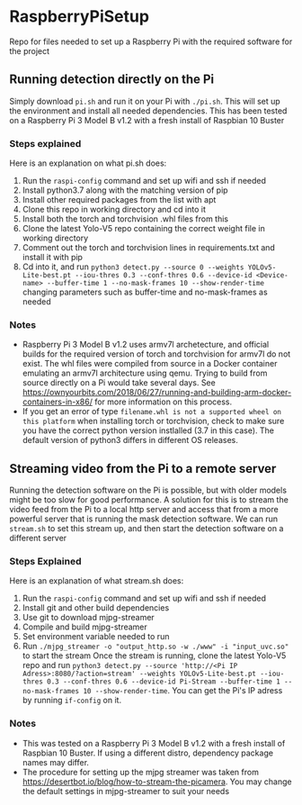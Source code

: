 # RaspberryPiSetup
Repo for files needed to set up a Raspberry Pi with the required software for the project

## Running detection directly on the Pi
Simply download ```pi.sh``` and run it on your Pi with ```./pi.sh```. This will set up the environment and install all needed dependencies. This has been tested on a Raspberry Pi 3 Model B v1.2 with a fresh install of Raspbian 10 Buster

### Steps explained
Here is an explanation on what pi.sh does:
1. Run the ```raspi-config``` command and set up wifi and ssh if needed
2. Install python3.7 along with the matching version of pip
3. Install other required packages from the list with apt
4. Clone this repo in working directory and cd into it
5. Install both the torch and torchvision .whl files from this
6. Clone the latest Yolo-V5 repo containing the correct weight file in working directory
7. Comment out the torch and torchvision lines in requirements.txt and install it with pip
8. Cd into it, and run ```python3 detect.py --source 0 --weights YOLOv5-Lite-best.pt --iou-thres 0.3 --conf-thres 0.6 --device-id <Device-name> --buffer-time 1 --no-mask-frames 10 --show-render-time``` changing parameters such as buffer-time and no-mask-frames as needed

### Notes
- Raspberry Pi 3 Model B v1.2 uses armv7l archetecture, and official builds for the required version of torch and torchvision for armv7l do not exist. The whl files were compiled from source in a Docker container emulating an armv7l architecture using qemu. Trying to build from source directly on a Pi would take several days. See https://ownyourbits.com/2018/06/27/running-and-building-arm-docker-containers-in-x86/ for more information on this process.
- If you get an error of type ```filename.whl is not a supported wheel on this platform``` when installing torch or torchvision, check to make sure you have the correct python version instlalled (3.7 in this case). The default version of python3 differs in different OS releases.

## Streaming video from the Pi to a remote server
Running the detection software on the Pi is possible, but with older models might be too slow for good performance. A solution for this is to stream the video feed from the Pi to a local http server and access that from a more powerful server that is running the mask detection software. We can run ```stream.sh``` to set this stream up, and then start the detection software on a different server

### Steps Explained
Here is an explanation of what stream.sh does:
1. Run the ```raspi-config``` command and set up wifi and ssh if needed
2. Install git and other build dependencies
3. Use git to download mjpg-streamer
4. Compile and build mjpg-streamer
5. Set environment variable needed to run
6. Run ```./mjpg_streamer -o "output_http.so -w ./www" -i "input_uvc.so"``` to start the stream
Once the stream is running, clone the latest Yolo-V5 repo and run ```python3 detect.py --source 'http://<Pi IP Adress>:8080/?action=stream' --weights YOLOv5-Lite-best.pt --iou-thres 0.3 --conf-thres 0.6 --device-id Pi-Stream --buffer-time 1 --no-mask-frames 10 --show-render-time```. You can get the Pi's IP adress by running ```if-config``` on it.

### Notes
- This was tested on a Raspberry Pi 3 Model B v1.2 with a fresh install of Raspbian 10 Buster. If using a different distro, dependency package names may differ.
- The procedure for setting up the mjpg streamer was taken from https://desertbot.io/blog/how-to-stream-the-picamera. You may change the default settings in mjpg-streamer to suit your needs
